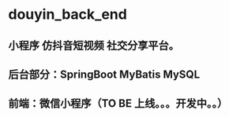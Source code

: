 # douyin_back_end

## 小程序 仿抖音短视频 社交分享平台。

## 后台部分：SpringBoot MyBatis MySQL 
## 前端：微信小程序（TO BE 上线。。。开发中。。）
